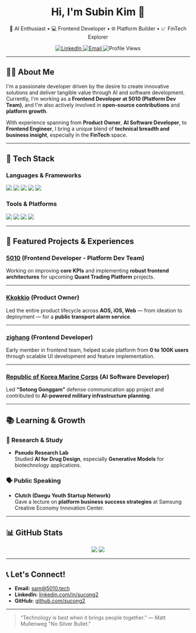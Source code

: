 <h1 align="center">Hi, I'm Subin Kim 👋</h1>

<p align="center">
  🧠 AI Enthusiast • 💻 Frontend Developer • 🌐 Platform Builder • 📈 FinTech Explorer
</p>

<p align="center">
  <a href="https://www.linkedin.com/in/sucong2/" target="_blank">
    <img src="https://img.shields.io/badge/LinkedIn-Subin%20Kim-blue?logo=linkedin&style=flat-square" alt="LinkedIn">
  </a>
  <a href="mailto:sam@5010.tech">
    <img src="https://img.shields.io/badge/Email-sam@5010.tech-red?style=flat-square&logo=gmail" alt="Email">
  </a>
  <img src="https://komarev.com/ghpvc/?username=sucong2&style=flat-square&color=blue" alt="Profile Views">
</p>

---

## 🧑‍💻 About Me

I'm a passionate developer driven by the desire to create innovative solutions and deliver tangible value through AI and software development.  
Currently, I'm working as a **Frontend Developer at 5010 (Platform Dev Team)**, and I'm also actively involved in **open-source contributions** and **platform growth**.

With experience spanning from **Product Owner**, **AI Software Developer**, to **Frontend Engineer**, I bring a unique blend of **technical breadth and business insight**, especially in the **FinTech** space.

---

## 🚀 Tech Stack

### Languages & Frameworks
<p>
  <img src="https://img.shields.io/badge/TypeScript-3178C6?style=flat&logo=typescript&logoColor=white"/>
  <img src="https://img.shields.io/badge/JavaScript-F7DF1E?style=flat&logo=javascript&logoColor=black"/>
  <img src="https://img.shields.io/badge/React-61DAFB?style=flat&logo=react&logoColor=black"/>
  <img src="https://img.shields.io/badge/Next.js-000000?style=flat&logo=nextdotjs&logoColor=white"/>
  <img src="https://img.shields.io/badge/Vite-646CFF?style=flat&logo=vite&logoColor=white"/>
</p>

### Tools & Platforms
<p>
  <img src="https://img.shields.io/badge/Figma-F24E1E?style=flat&logo=figma&logoColor=white"/>
  <img src="https://img.shields.io/badge/GitHub-181717?style=flat&logo=github&logoColor=white"/>
  <img src="https://img.shields.io/badge/Storybook-FF4785?style=flat&logo=storybook&logoColor=white"/>
  <img src="https://img.shields.io/badge/Jest-C21325?style=flat&logo=jest&logoColor=white"/>
</p>

---

## 🌟 Featured Projects & Experiences

### [5010](https://www.5010.tech/en/) (Frontend Developer - Platform Dev Team)
Working on improving **core KPIs** and implementing **robust frontend architectures** for upcoming **Quant Trading Platform** projects.

---

### [Kkokkio](https://kkokk.io) (Product Owner)
Led the entire product lifecycle across **AOS, iOS, Web** — from ideation to deployment — for a **public transport alarm service**.

---

### [zighang](https://www.zighang.com) (Frontend Developer)
Early member in frontend team, helped scale platform from **0 to 100K users** through scalable UI development and feature implementation.

---

### [Republic of Korea Marine Corps](https://www.rokmc.mil.kr/) (AI Software Developer)
Led **“Sotong Gonggam”** defense communication app project and contributed to **AI-powered military infrastructure planning**.

---

## 📚 Learning & Growth

### 🧪 Research & Study
- **Pseudo Research Lab**  
  Studied **AI for Drug Design**, especially **Generative Models** for biotechnology applications.

### 🗣 Public Speaking
- **Clutch (Daegu Youth Startup Network)**  
  Gave a lecture on **platform business success strategies** at Samsung Creative Economy Innovation Center.

---

## 📊 GitHub Stats

<p align="center">
  <img src="https://github-readme-stats.vercel.app/api?username=sucong2&show_icons=true&theme=react&hide_title=false" />
  <img src="https://github-readme-stats.vercel.app/api/top-langs/?username=sucong2&layout=compact&theme=react" />
</p>

---

## 📞 Let's Connect!

- **Email:** [sam@5010.tech](mailto:sam@5010.tech)  
- **LinkedIn:** [linkedin.com/in/sucong2](https://www.linkedin.com/in/sucong2)  
- **GitHub:** [github.com/sucong2](https://github.com/sucong2)

---

> “Technology is best when it brings people together.” — Matt Mullenweg 
> "No Silver Bullet." 


